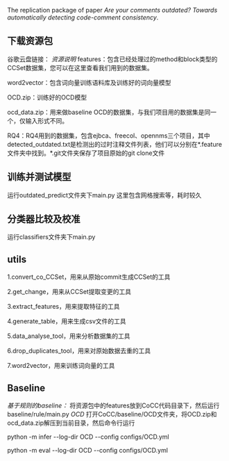 The replication package of paper _Are your comments outdated? Towards automatically detecting code-comment consistency_.
## 下载资源包
谷歌云盘链接：
*资源说明*
features：包含已经处理过的method和block类型的CCSet数据集，您可以在这里查看我们用到的数据集。

word2vector：包含词向量训练语料库及训练好的词向量模型

OCD.zip：训练好的OCD模型

ocd_data.zip：用来做baseline OCD的数据集，与我们项目用的数据集是同一个，仅输入形式不同。

RQ4：RQ4用到的数据集，包含ejbca、freecol、opennms三个项目，其中detected_outdated.txt是检测出的过时注释文件列表，他们可以分别在*.feature文件夹中找到。\*.git文件夹保存了项目原始的git clone文件
## 训练并测试模型
运行outdated_predict文件夹下main.py
这里包含网格搜索等，耗时较久
## 分类器比较及校准
运行classifiers文件夹下main.py
## utils
1.convert_co_CCSet，用来从原始commit生成CCSet的工具

2.get_change，用来从CCSet提取变更的工具

3.extract_features，用来提取特征的工具

4.generate_table，用来生成csv文件的工具

5.data_analyse_tool，用来分析数据集的工具

6.drop_duplicates_tool，用来对原始数据去重的工具

7.word2vector，用来训练词向量的工具
## Baseline
*基于规则的baseline：*
将资源包中的features放到CoCC代码目录下，然后运行baseline/rule/main.py
*OCD*
打开CoCC/baseline/OCD文件夹，将OCD.zip和ocd_data.zip解压到当前目录，然后命令行运行

python -m infer --log-dir OCD --config configs/OCD.yml

python -m eval --log-dir OCD --config configs/OCD.yml
